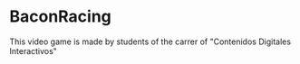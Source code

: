# BaconRacing
This video game is made by students of the carrer of "Contenidos Digitales Interactivos"
